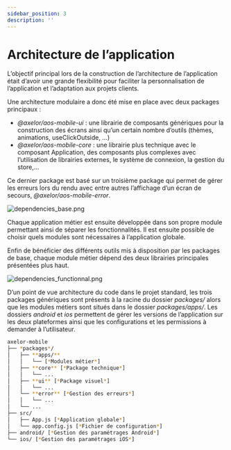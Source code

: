 ```yaml
---
sidebar_position: 3
description: ''
---
```


# Architecture de l’application

L’objectif principal lors de la construction de l’architecture de l’application était d’avoir une grande flexibilité pour faciliter la personnalisation de l’application et l’adaptation aux projets clients.

Une architecture modulaire a donc été mise en place avec deux packages principaux :

- _@axelor/aos-mobile-ui_ : une librairie de composants génériques pour la construction des écrans ainsi qu’un certain nombre d’outils (thèmes, animations, useClickOutside, …)
- _@axelor/aos-mobile-core_ : une librairie plus technique avec le composant Application, des composants plus complexes avec l’utilisation de librairies externes, le système de connexion, la gestion du store,…

Ce dernier package est basé sur un troisième package qui permet de gérer les erreurs lors du rendu avec entre autres l’affichage d’un écran de secours, _@axelor/aos-mobile-error_.

![dependencies_base.png](/img/fr/dependencies_base.png)

Chaque application métier est ensuite développée dans son propre module permettant ainsi de séparer les fonctionnalités. Il est ensuite possible de choisir quels modules sont nécessaires à l’application globale.

Enfin de bénéficier des différents outils mis à disposition par les packages de base, chaque module métier dépend des deux librairies principales présentées plus haut.

![dependencies_functionnal.png](/img/fr/dependencies_functionnal.png)

D’un point de vue architecture du code dans le projet standard, les trois packages génériques sont présents à la racine du dossier _packages/_ alors que les modules métiers sont situés dans le dossier _packages/apps/_. Les dossiers _android_ et _ios_ permettent de gérer les versions de l’application sur les deux plateformes ainsi que les configurations et les permissions à demander à l’utilisateur.

```bash
axelor-mobile
├── *packages*/
│   ├── **apps/**
│   │   └── [*Modules métier*]
│   ├── **core** [*Package technique*]
│   │   └── ...
│   ├── **ui** [*Package visuel*]
│   │   └── ...
│   └── **error** [*Gestion des erreurs*]
│   │   └── ...
│   └── ...
├── src/
│   ├── App.js [*Application globale*]
│   └── app.config.js [*Fichier de configuration*]
├── android/ [*Gestion des paramétrages Android*]
└── ios/ [*Gestion des paramétrages iOS*]
```
